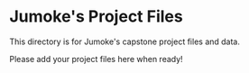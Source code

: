 # Jumoke's Project Files

This directory is for Jumoke's capstone project files and data.

Please add your project files here when ready!